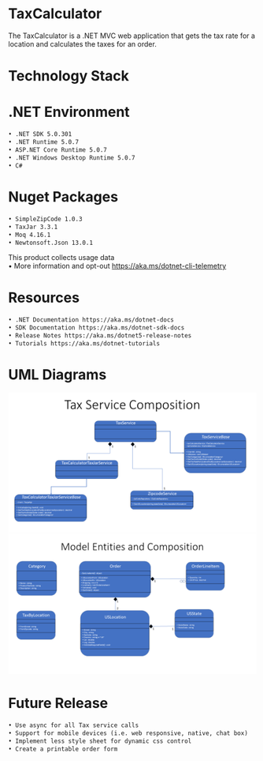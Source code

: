 # TaxCalculator
The TaxCalculator is a .NET MVC web application that gets the tax rate for a location and calculates the taxes for an order.

# Technology Stack
# .NET Environment
    • .NET SDK 5.0.301
    • .NET Runtime 5.0.7
    • ASP.NET Core Runtime 5.0.7
    • .NET Windows Desktop Runtime 5.0.7
    • C#

# Nuget Packages
    • SimpleZipCode 1.0.3
    • TaxJar 3.3.1
    • Moq 4.16.1
    • Newtonsoft.Json 13.0.1

This product collects usage data\
    • More information and opt-out https://aka.ms/dotnet-cli-telemetry

# Resources
    • .NET Documentation https://aka.ms/dotnet-docs
    • SDK Documentation https://aka.ms/dotnet-sdk-docs
    • Release Notes https://aka.ms/dotnet5-release-notes
    • Tutorials https://aka.ms/dotnet-tutorials

# UML Diagrams
![alt text](https://github.com/jshoffner29/TaxCalculator/blob/master/TaxCalculator.Service/Tax%20Service%20Composition.PNG?raw=true)
![alt text](https://github.com/jshoffner29/TaxCalculator/blob/master/TaxCalculator.Service/Model%20Entities%20and%20Composition.PNG?raw=true)

# Future Release
    • Use async for all Tax service calls
    • Support for mobile devices (i.e. web responsive, native, chat box)
    • Implement less style sheet for dynamic css control
    • Create a printable order form
